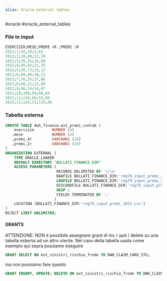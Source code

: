 ```yaml
---
alias: Oracle external tables
---
```

#oracle #oracle_external_tables

### File in input
```sql
ESERCIZIO;MESE;PREMI 4R ;PREMI 2R
2022;1;10,30;5,65
2022;2;20,89;12,70
2022;3;30,55;24,00
2022;4;40,82;22,35
2022;5;50,73;28,12
2022;6;60,00;30,23
2022;7;70,55;37,06
2022;8;80,21;33,00
2022;9;90,74;54,87
2022;10;100,99;88,66
2022;11;110,66;55,88
2022;12;120,31;119,00
```

### Tabella esterna
```sql
CREATE TABLE dwh_finance.ext_premi_contab (
    esercizio        NUMBER (4)
   ,mese             NUMBER (2)
   ,premi_4r         VARCHAR2 (16)
   ,premi_2r         VARCHAR2 (16)
) 
ORGANIZATION EXTERNAL (
    TYPE ORACLE_LOADER
    DEFAULT DIRECTORY "BOLLATI_FINANCE_DIR"
    ACCESS PARAMETERS (
                       RECORDS DELIMITED BY '\r\n'
                       BADFILE BOLLATI_FINANCE_DIR:'reg79_input_premi_2022.bad'
                       LOGFILE BOLLATI_FINANCE_DIR:'reg79_input_premi_2022.log'
                       DISCARDFILE BOLLATI_FINANCE_DIR:'reg79_input_premi_2022.dsc'
                       SKIP 1
                       FIELDS TERMINATED BY ';'
                      )
    LOCATION (BOLLATI_FINANCE_DIR:'reg79_input_premi_2022.csv')
)
REJECT LIMIT UNLIMITED;
```

#### GRANTS
ATTENZIONE: NON é possibile assegnare grant di  ins / upd / delete su una tabella esterna ad un altro utente. Nel caso della tabella usata come esempio qui sopra possiamo eseguire
```sql
GRANT SELECT ON ext_sinistri_rischio_frode TO DWH_CLAIM_CARD_STG;
```
ma non possiamo fare questo
```sql
GRANT INSERT, UPDATE; DELETE ON ext_sinistri_rischio_frode TO DWH_CLAIM_CARD_STG;
```
